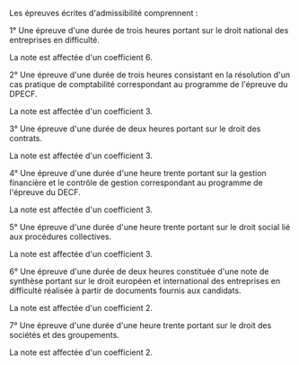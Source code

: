 Les épreuves écrites d'admissibilité comprennent :

1° Une épreuve d'une durée de trois heures portant sur le droit national des entreprises en difficulté.

La note est affectée d'un coefficient 6.

2° Une épreuve d'une durée de trois heures consistant en la résolution d'un cas pratique de comptabilité correspondant au programme de l'épreuve du DPECF.

La note est affectée d'un coefficient 3.

3° Une épreuve d'une durée de deux heures portant sur le droit des contrats.

La note est affectée d'un coefficient 3.

4° Une épreuve d'une durée d'une heure trente portant sur la gestion financière et le contrôle de gestion correspondant au programme de l'épreuve du DECF.

La note est affectée d'un coefficient 3.

5° Une épreuve d'une durée d'une heure trente portant sur le droit social lié aux procédures collectives.

La note est affectée d'un coefficient 3.

6° Une épreuve d'une durée de deux heures constituée d'une note de synthèse portant sur le droit européen et international des entreprises en difficulté réalisée à partir de documents fournis aux candidats.

La note est affectée d'un coefficient 2.

7° Une épreuve d'une durée d'une heure trente portant sur le droit des sociétés et des groupements.

La note est affectée d'un coefficient 2.
